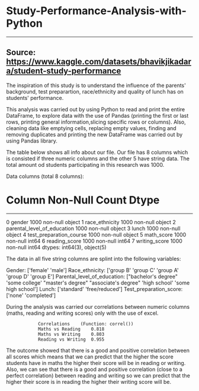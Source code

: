 # Study-Performance-Analysis-with-Python
--------------------------------------------------------------------------------
Source: https://www.kaggle.com/datasets/bhavikjikadara/student-study-performance
---------------------------------------------------------------------------------
The inspiration of this study is to understand the influence of the parents' background, test preparartion, race/ethnicity and quality of lunch has on students' performance.

This analysis was carried out by using Python to read and print the entire DataFrame, to explore data with the use of Pandas (printing the first or last rows, printing general information,slicing specific rows or columns). Also, cleaning data like emptying cells, replacing empty values, finding and removing duplicates and printing the new DataFrame was carried out by using Pandas library.

The table below shows all info about our file. Our file has 8 columns which is consisted if three numeric columns and the other 5 have string data.
The total amount od students participating in this research was 1000.

Data columns (total 8 columns):
 #   Column                       Non-Null Count  Dtype 
---  ------                       --------------  ----- 
 0   gender                       1000 non-null   object
 1   race_ethnicity               1000 non-null   object
 2   parental_level_of_education  1000 non-null   object
 3   lunch                        1000 non-null   object
 4   test_preparation_course      1000 non-null   object
 5   math_score                   1000 non-null   int64 
 6   reading_score                1000 non-null   int64 
 7   writing_score                1000 non-null   int64 
dtypes: int64(3), object(5)

The data in all five string columns are splint into the following variables: 

Gender: ['female' 'male']
Race_ethnicity: ['group B' 'group C' 'group A' 'group D' 'group E']
Parental_level_of_education: ["bachelor's degree" 'some college' "master's degree" "associate's degree" 'high school' 'some high school']
Lunch: ['standard' 'free/reduced']
Test_preparation_score: ['none' 'completed']







During the analysis was carried our correlations between numeric columns (maths, reading and writing scores) only with the use of excel.

                Correlations	(Function: correl())
                Maths vs Reading	0.818
                Maths vs Writing	0.803
                Reading vs Writing	0.955

The outcome showed that there is a good and positive correlation between all scores which means that we can predict that the higher the score students have in maths the higher their score will be in reading or writing. Also, we can see that there is a good and positive correlation (close to a perfect correlation) between reading and writing so we can predict that the higher their score is in reading the higher their writing score will be.  

